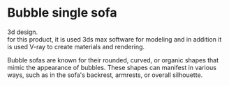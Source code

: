 # Bubble single sofa
3d design.   
for this product, it is used 3ds max software for modeling and in addition it is used V-ray to create materials and rendering.

Bubble sofas are known for their rounded, curved, or organic shapes that mimic the appearance of bubbles. These shapes can manifest in various ways, such as in the sofa's backrest, armrests, or overall silhouette.
